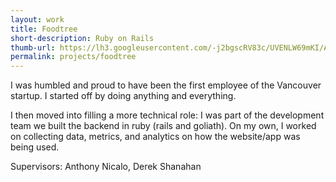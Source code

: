```yaml
---
layout: work
title: Foodtree
short-description: Ruby on Rails 
thumb-url: https://lh3.googleusercontent.com/-j2bgscRV83c/UVENLW69mKI/AAAAAAAAAQY/Nm2vS4JEeT0/s500/foodtree_1.jpg 
permalink: projects/foodtree
---
```


I was humbled and proud to have been the first employee of the Vancouver startup. I started off by doing anything and everything.

I then moved into filling a more technical role: I was part of the development team we built the backend in ruby (rails and goliath). On my own, I worked on collecting data, metrics, and analytics on how the website/app was being used.

Supervisors: Anthony Nicalo, Derek Shanahan

